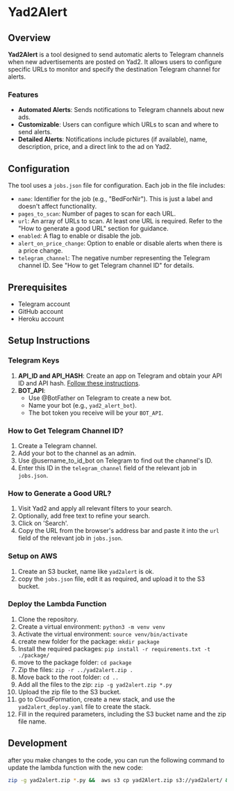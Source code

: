 # Yad2Alert

## Overview
**Yad2Alert** is a tool designed to send automatic alerts to Telegram channels when new advertisements are posted on Yad2. It allows users to configure specific URLs to monitor and specify the destination Telegram channel for alerts.

### Features
- **Automated Alerts**: Sends notifications to Telegram channels about new ads.
- **Customizable**: Users can configure which URLs to scan and where to send alerts.
- **Detailed Alerts**: Notifications include pictures (if available), name, description, price, and a direct link to the ad on Yad2.

## Configuration
The tool uses a `jobs.json` file for configuration. Each job in the file includes:

- `name`: Identifier for the job (e.g., "BedForNir"). This is just a label and doesn't affect functionality.
- `pages_to_scan`: Number of pages to scan for each URL.
- `url`: An array of URLs to scan. At least one URL is required. Refer to the "How to generate a good URL" section for guidance.
- `enabled`: A flag to enable or disable the job.
- `alert_on_price_change`: Option to enable or disable alerts when there is a price change.
- `telegram_channel`: The negative number representing the Telegram channel ID. See "How to get Telegram channel ID" for details.

## Prerequisites
- Telegram account
- GitHub account
- Heroku account

## Setup Instructions

### Telegram Keys
1. **API_ID and API_HASH**: Create an app on Telegram and obtain your API ID and API hash. [Follow these instructions](https://core.telegram.org/api/obtaining_api_id).
2. **BOT_API**: 
   - Use @BotFather on Telegram to create a new bot.
   - Name your bot (e.g., `yad2_alert_bot`).
   - The bot token you receive will be your `BOT_API`.


### How to Get Telegram Channel ID?
1. Create a Telegram channel.
2. Add your bot to the channel as an admin.
3. Use @username_to_id_bot on Telegram to find out the channel's ID.
4. Enter this ID in the `telegram_channel` field of the relevant job in `jobs.json`.

### How to Generate a Good URL?
1. Visit Yad2 and apply all relevant filters to your search.
2. Optionally, add free text to refine your search.
3. Click on 'Search'.
4. Copy the URL from the browser's address bar and paste it into the `url` field of the relevant job in `jobs.json`.


### Setup on AWS
1. Create an S3 bucket, name like `yad2alert` is ok.
2. copy the `jobs.json` file, edit it as required, and upload it to the S3 bucket.

### Deploy the Lambda Function
1. Clone the repository.
2. Create a virtual environment: `python3 -m venv venv`
3. Activate the virtual environment: `source venv/bin/activate`
4. create new folder for the package: `mkdir package`
5. Install the required packages: `pip install -r requirements.txt -t ./package/`
6. move to the package folder: `cd package`
7. Zip the files: `zip -r ../yad2alert.zip .`
8. Move back to the root folder: `cd ..`
9. Add all the files to the zip: `zip -g yad2alert.zip *.py`
10. Upload the zip file to the S3 bucket.
11. go to CloudFormation, create a new stack, and use the `yad2alert_deploy.yaml` file to create the stack.
12. Fill in the required parameters, including the S3 bucket name and the zip file name.

## Development
after you make changes to the code, you can run the following command to update the lambda function with the new code:
```bash
zip -g yad2alert.zip *.py &&  aws s3 cp yad2Alert.zip s3://yad2alert/ && aws lambda update-function-code --function-name Yad2AlertFunction --s3-bucket yad2alert --s3-key yad2Alert.zip
```